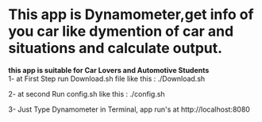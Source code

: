 # This app is Dynamometer,get info of you car like dymention of car and situations and calculate output.</br>
**this app is suitable for Car Lovers and Automotive Students**  
1- at First Step run Download.sh file like this : ./Download.sh</br>

2- at second Run config.sh like this : ./config.sh</br>

3- Just Type Dynamometer in Terminal, app run's at http://localhost:8080</br>

